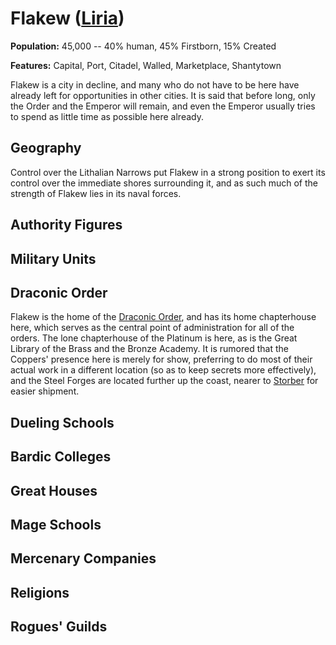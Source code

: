 # Flakew ([Liria](../Nations/Liria.md))
**Population:** 45,000 -- 40% human, 45% Firstborn, 15% Created

**Features:** Capital, Port, Citadel, Walled, Marketplace, Shantytown

Flakew is a city in decline, and many who do not have to be here have already left for opportunities in other cities. It is said that before long, only the Order and the Emperor will remain, and even the Emperor usually tries to spend as little time as possible here already.

## Geography
Control over the Lithalian Narrows put Flakew in a strong position to exert its control over the immediate shores surrounding it, and as such much of the strength of Flakew lies in its naval forces.

## Authority Figures

## Military Units

## Draconic Order
Flakew is the home of the [Draconic Order](../Organizations/DraconicOrder/DraconicOrders.md), and has its home chapterhouse here, which serves as the central point of administration for all of the orders. The lone chapterhouse of the Platinum is here, as is the Great Library of the Brass and the Bronze Academy. It is rumored that the Coppers' presence here is merely for show, preferring to do most of their actual work in a different location (so as to keep secrets more effectively), and the Steel Forges are located further up the coast, nearer to [Storber](/Cities/Storber.md) for easier shipment.

## Dueling Schools

## Bardic Colleges

## Great Houses

## Mage Schools

## Mercenary Companies

## Religions

## Rogues' Guilds

